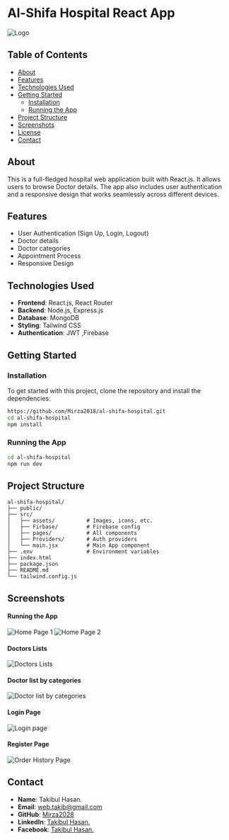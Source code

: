 # **Al-Shifa Hospital React App**

![Logo](https://i.ibb.co/K95VGTX/Screenshot-2024-08-21-230738.png) 



## **Table of Contents**

- [About](#about)
- [Features](#features)
- [Technologies Used](#technologies-used)
- [Getting Started](#getting-started)
  - [Installation](#installation)
  - [Running the App](#running-the-app)
- [Project Structure](#project-structure)
- [Screenshots](#screenshots)
- [License](#License)
- [Contact](#contact)

## **About**

This is a full-fledged hospital web application built with React.js. It allows users to browse Doctor details. The app also includes user authentication and a responsive design that works seamlessly across different devices.

## **Features**

- User Authentication (Sign Up, Login, Logout)
- Doctor details
- Doctor categories
- Appointment Process
- Responsive Design


## **Technologies Used**

- **Frontend**: React.js, React Router
- **Backend**: Node.js, Express.js 
- **Database**: MongoDB 
- **Styling**: Tailwind CSS 
- **Authentication**: JWT ,Firebase

## **Getting Started**

### **Installation**

To get started with this project, clone the repository and install the dependencies:

```bash
https://github.com/Mirza2018/al-shifa-hospital.git
cd al-shifa-hospital
npm install
```

### **Running the App**
```bash
cd al-shifa-hospital
npm run dev
```

## **Project Structure**

```plaintext
al-shifa-hospital/
├── public/
├── src/
│   ├── assets/          # Images, icons, etc.
│   ├── Firbase/         # Firebase config
│   ├── pages/           # All components 
│   ├── Providers/       # Auth providers
│   └── main.jsx         # Main App component
├── .env                 # Environment variables
├── index.html         
├── package.json
├── README.md
└── tailwind.config.js
```



## **Screenshots**

#### **Running the App**
![Home Page 1](https://i.ibb.co/K95VGTX/Screenshot-2024-08-21-230738.png) 
![Home Page 2](https://i.ibb.co/XF8X8VC/Screenshot-2024-08-21-230756.png) 
#### **Doctors Lists**
![Doctors Lists](https://i.ibb.co/Qjq5FTH/Screenshot-2024-08-21-230816.png) 
#### **Doctor list by categories**
![Doctor list by categories](https://i.ibb.co/ZNBq33H/Screenshot-2024-08-21-230832.png) 

#### **Login Page**

![Login page](https://i.ibb.co/jvxpRW1/Screenshot-2024-08-21-230847.png) 
#### **Register Page**
![Order History Page](https://i.ibb.co/ykyKhwb/Screenshot-2024-08-21-230858.png)


## **Contact**





- **Name**: Takibul Hasan.
- **Email**: [web.takib@gmail.com](https://mail.google.com/mail/u/0/?fs=1&to=web.takib@gmail.com&tf=cm)
- **GitHub**: [Mirza2028](https://github.com/Mirza2018)
- **LinkedIn**: [Takibul Hasan.](https://www.linkedin.com/in/takibul-hasan-619389242/)
- **Facebook**: [Takibul Hasan.](https://www.facebook.com/takibul.hassan.56)

